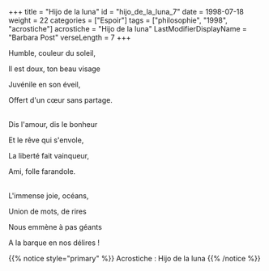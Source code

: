 +++
title = "Hijo de la luna"
id = "hijo_de_la_luna_7"
date = 1998-07-18
weight = 22
categories = ["Espoir"]
tags = ["philosophie", "1998", "acrostiche"]
acrostiche = "Hijo de la luna"
LastModifierDisplayName = "Barbara Post"
verseLength = 7
+++

Humble, couleur du soleil,

Il est doux, ton beau visage

Juvénile en son éveil,

Offert d'un cœur sans partage.

 \
Dis l'amour, dis le bonheur

Et le rêve qui s'envole,

La liberté fait vainqueur,

Ami, folle farandole.

 \
L'immense joie, océans,

Union de mots, de rires

Nous emmène à pas géants

A la barque en nos délires !

{{% notice style="primary" %}}
Acrostiche : Hijo de la luna
{{% /notice %}}

